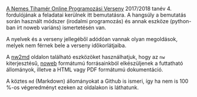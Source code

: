 [A Nemes Tihamér Online Programozási Verseny](http://nemes.inf.elte.hu/nemes_aktualis.html) 
2017/2018 tanév 4. fordulójának a feladatai kerülnek itt bemutatásra.
A hangsúly a bemutatás során használt módszer (irodalmi programozás) és annak eszköze (python-ban írt noweb variáns) ismertetésén van.

A nyelvek és a verseny jellegéből adódóan vannak olyan megoldások, melyek nem férnek bele a verseny időkorlátjaiba.

A [nw2md](http://www.wiwi.uni-bielefeld.de/lehrbereiche/statoekoinf/comet/mtessmer/Beitraege/nw2md) oldalon található
eszközöket használhatjuk, hogy az ```nw``` kiterjesztésű, [noweb](https://www.cs.tufts.edu/~nr/noweb/) formátumú
forrásainkból elkészüljenek a futtatható állományok, illetve a HTML vagy PDF formátumú dokumentáció. 

A köztes ```md``` (Markdown) állományokat a Github is ismeri, így ha nem is 100 %-os végeredményt ezeken az 
oldalakon is láthatunk.

